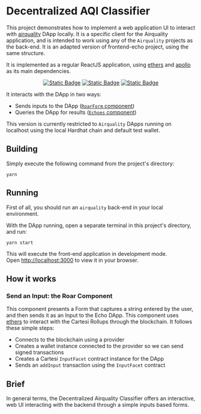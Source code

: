 # Decentralized AQI Classifier

This project demonstrates how to implement a web application UI to interact with [airquality](../airquality/) DApp locally.
It is a specific client for the Airquality application, and is intended to work using any of the `Airquality` projects as the back-end. It is an adapted version of frontend-echo project, using the same structure.

It is implemented as a regular ReactJS application, using [ethers](https://docs.ethers.io/) and [apollo](https://www.apollographql.com/docs/react/) as its main dependencies.

<div align="center">
    
  <a href="">[![Static Badge](https://img.shields.io/badge/cartesi--rollups-1.0.0-5bd1d7)](https://docs.cartesi.io/cartesi-rollups/)</a>
  <a href="">[![Static Badge](https://img.shields.io/badge/react.js-18.0.17-green)](https://react.dev/)</a>
  <a href="">[![Static Badge](https://img.shields.io/badge/ethers-5.7-brown)](https://docs.ethers.io/v5/)</a>
</div>

It interacts with the DApp in two ways:

- Sends inputs to the DApp ([`RoarForm` component](#send-an-input-the-roar-component))
- Queries the DApp for results ([`Echoes` component](#query-outputs-the-echoes-component))

This version is currently restricted to `Airquality` DApps running on localhost using the local Hardhat chain and default test wallet.

## Building

Simply execute the following command from the project's directory:

```shell
yarn
```

## Running

First of all, you should run an `airquality` back-end in your local environment. 

With the DApp running, open a separate terminal in this project's directory, and run:

```shell
yarn start
```

This will execute the front-end application in development mode.\
Open [http://localhost:3000](http://localhost:3000) to view it in your browser.

## How it works

### Send an Input: the Roar Component

This component presents a Form that captures a string entered by the user, and then sends it as an Input to the Echo DApp.
This component uses [ethers](https://docs.ethers.io/) to interact with the Cartesi Rollups through the blockchain. It follows these simple steps:

- Connects to the blockchain using a provider
- Creates a wallet instance connected to the provider so we can send signed transactions
- Creates a Cartesi `InputFacet` contract instance for the DApp
- Sends an `addInput` transaction using the `InputFacet` contract

## Brief
In general terms, the Decentralized Airquality Classifier offers an interactive, web UI interacting with the backend through a simple inputs based forms.
